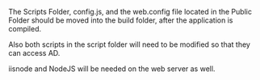 The Scripts Folder, config.js, and the web.config file located in the Public Folder should be moved into the build folder, after the application is compiled.

Also both scripts in the script folder will need to be modified so that they can access AD.

iisnode and NodeJS will be needed on the web server as well.